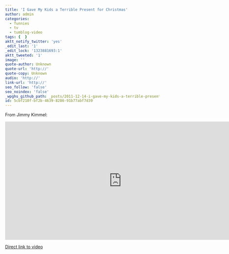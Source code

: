 ```yaml
---
title: 'I Gave My Kids a Terrible Present for Christmas'
author: admin
categories:
  - funnies
  - tv
  - tumblog-video
tags: {  }
aktt_notify_twitter: 'yes'
_edit_last: '1'
_edit_lock: '1323881693:1'
aktt_tweeted: '1'
image: ''
quote-author: Unknown
quote-url: 'http://'
quote-copy: Unknown
audio: 'http://'
link-url: 'http://'
seo_follow: 'false'
seo_noindex: 'false'
_wpghs_github_path: _posts/2011-12-14-i-gave-my-kids-a-terrible-present-for-christmas.md
id: 5cbf210f-bf2b-4639-8286-91b77abf7d39
---
```

<p>From Jimmy Kimmel:</p>
<p><iframe width="759" height="386" src="http://www.youtube.com/embed/q4a9CKgLprQ?rel=0&amp;hd=1" frameborder="0" allowfullscreen></iframe></p>
<p><a href="http://www.youtube.com/watch?v=q4a9CKgLprQ">Direct link to video</a></p>

